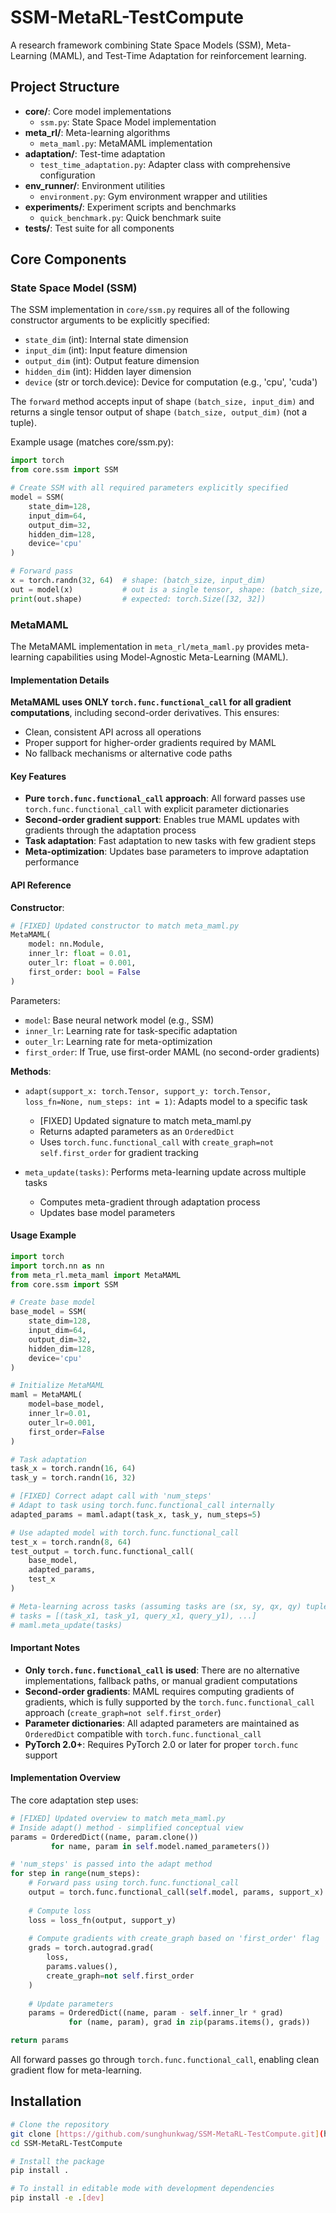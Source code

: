 # SSM-MetaRL-TestCompute
A research framework combining State Space Models (SSM), Meta-Learning (MAML), and Test-Time Adaptation for reinforcement learning.

## Project Structure
- **core/**: Core model implementations
  - `ssm.py`: State Space Model implementation
- **meta_rl/**: Meta-learning algorithms
  - `meta_maml.py`: MetaMAML implementation
- **adaptation/**: Test-time adaptation
  - `test_time_adaptation.py`: Adapter class with comprehensive configuration
- **env_runner/**: Environment utilities
  - `environment.py`: Gym environment wrapper and utilities
- **experiments/**: Experiment scripts and benchmarks
  - `quick_benchmark.py`: Quick benchmark suite
- **tests/**: Test suite for all components

## Core Components

### State Space Model (SSM)
The SSM implementation in `core/ssm.py` requires all of the following constructor arguments to be explicitly specified:
- `state_dim` (int): Internal state dimension
- `input_dim` (int): Input feature dimension
- `output_dim` (int): Output feature dimension
- `hidden_dim` (int): Hidden layer dimension
- `device` (str or torch.device): Device for computation (e.g., 'cpu', 'cuda')

The `forward` method accepts input of shape `(batch_size, input_dim)` and returns a single tensor output of shape `(batch_size, output_dim)` (not a tuple).

Example usage (matches core/ssm.py):
```python
import torch
from core.ssm import SSM

# Create SSM with all required parameters explicitly specified
model = SSM(
    state_dim=128,
    input_dim=64,
    output_dim=32,
    hidden_dim=128,
    device='cpu'
)

# Forward pass
x = torch.randn(32, 64)  # shape: (batch_size, input_dim)
out = model(x)           # out is a single tensor, shape: (batch_size, output_dim)
print(out.shape)         # expected: torch.Size([32, 32])
````

### MetaMAML

The MetaMAML implementation in `meta_rl/meta_maml.py` provides meta-learning capabilities using Model-Agnostic Meta-Learning (MAML).

#### Implementation Details

**MetaMAML uses ONLY `torch.func.functional_call` for all gradient computations**, including second-order derivatives. This ensures:

  - Clean, consistent API across all operations
  - Proper support for higher-order gradients required by MAML
  - No fallback mechanisms or alternative code paths

#### Key Features

  - **Pure `torch.func.functional_call` approach**: All forward passes use `torch.func.functional_call` with explicit parameter dictionaries
  - **Second-order gradient support**: Enables true MAML updates with gradients through the adaptation process
  - **Task adaptation**: Fast adaptation to new tasks with few gradient steps
  - **Meta-optimization**: Updates base parameters to improve adaptation performance

#### API Reference

**Constructor**:

```python
# [FIXED] Updated constructor to match meta_maml.py
MetaMAML(
    model: nn.Module,
    inner_lr: float = 0.01,
    outer_lr: float = 0.001,
    first_order: bool = False
)
```

Parameters:

  - `model`: Base neural network model (e.g., SSM)
  - `inner_lr`: Learning rate for task-specific adaptation
  - `outer_lr`: Learning rate for meta-optimization
  - `first_order`: If True, use first-order MAML (no second-order gradients)

**Methods**:

  - `adapt(support_x: torch.Tensor, support_y: torch.Tensor, loss_fn=None, num_steps: int = 1)`: Adapts model to a specific task

      - [FIXED] Updated signature to match meta\_maml.py
      - Returns adapted parameters as an `OrderedDict`
      - Uses `torch.func.functional_call` with `create_graph=not self.first_order` for gradient tracking

  - `meta_update(tasks)`: Performs meta-learning update across multiple tasks

      - Computes meta-gradient through adaptation process
      - Updates base model parameters

#### Usage Example

```python
import torch
import torch.nn as nn
from meta_rl.meta_maml import MetaMAML
from core.ssm import SSM

# Create base model
base_model = SSM(
    state_dim=128,
    input_dim=64,
    output_dim=32,
    hidden_dim=128,
    device='cpu'
)

# Initialize MetaMAML
maml = MetaMAML(
    model=base_model,
    inner_lr=0.01,
    outer_lr=0.001,
    first_order=False
)

# Task adaptation
task_x = torch.randn(16, 64)
task_y = torch.randn(16, 32)

# [FIXED] Correct adapt call with 'num_steps'
# Adapt to task using torch.func.functional_call internally
adapted_params = maml.adapt(task_x, task_y, num_steps=5)

# Use adapted model with torch.func.functional_call
test_x = torch.randn(8, 64)
test_output = torch.func.functional_call(
    base_model,
    adapted_params,
    test_x
)

# Meta-learning across tasks (assuming tasks are (sx, sy, qx, qy) tuples)
# tasks = [(task_x1, task_y1, query_x1, query_y1), ...]
# maml.meta_update(tasks)
```

#### Important Notes

  - **Only `torch.func.functional_call` is used**: There are no alternative implementations, fallback paths, or manual gradient computations
  - **Second-order gradients**: MAML requires computing gradients of gradients, which is fully supported by the `torch.func.functional_call` approach (`create_graph=not self.first_order`)
  - **Parameter dictionaries**: All adapted parameters are maintained as `OrderedDict` compatible with `torch.func.functional_call`
  - **PyTorch 2.0+**: Requires PyTorch 2.0 or later for proper `torch.func` support

#### Implementation Overview

The core adaptation step uses:

```python
# [FIXED] Updated overview to match meta_maml.py
# Inside adapt() method - simplified conceptual view
params = OrderedDict((name, param.clone())
         for name, param in self.model.named_parameters())

# 'num_steps' is passed into the adapt method
for step in range(num_steps):
    # Forward pass using torch.func.functional_call
    output = torch.func.functional_call(self.model, params, support_x)
    
    # Compute loss
    loss = loss_fn(output, support_y)
    
    # Compute gradients with create_graph based on 'first_order' flag
    grads = torch.autograd.grad(
        loss,
        params.values(),
        create_graph=not self.first_order
    )
    
    # Update parameters
    params = OrderedDict((name, param - self.inner_lr * grad)
             for (name, param), grad in zip(params.items(), grads))

return params
```

All forward passes go through `torch.func.functional_call`, enabling clean gradient flow for meta-learning.

## Installation

```bash
# Clone the repository
git clone [https://github.com/sunghunkwag/SSM-MetaRL-TestCompute.git](https://github.com/sunghunkwag/SSM-MetaRL-TestCompute.git)
cd SSM-MetaRL-TestCompute

# Install the package
pip install .

# To install in editable mode with development dependencies
pip install -e .[dev]
```

```
```
